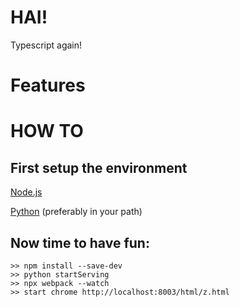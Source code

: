 # HAI!
Typescript again!

# Features


# HOW TO
## First setup the environment
[Node.js](https://nodejs.org/)

[Python](https://www.python.org/) (preferably in your path) 

## Now time to have fun:
```
>> npm install --save-dev
>> python startServing
>> npx webpack --watch
>> start chrome http://localhost:8003/html/z.html
```

